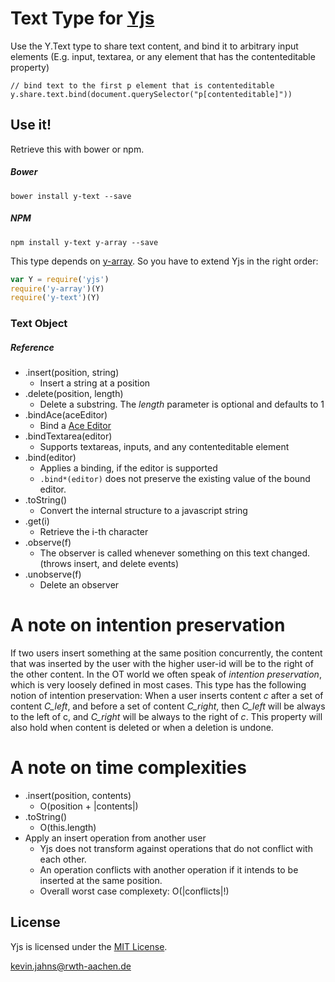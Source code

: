
# Text Type for [Yjs](https://github.com/y-js/yjs)

Use the Y.Text type to share text content, and bind it to arbitrary input elements (E.g. input, textarea, or any element that has the contenteditable property)

```
// bind text to the first p element that is contenteditable
y.share.text.bind(document.querySelector("p[contenteditable]"))
```

## Use it!
Retrieve this with bower or npm.

##### Bower
```
bower install y-text --save
```

##### NPM
```
npm install y-text y-array --save
```

This type depends on [y-array](https://github.com/y-js/y-array). So you have to extend Yjs in the right order:

```javascript
var Y = require('yjs')
require('y-array')(Y)
require('y-text')(Y)
```

### Text Object

##### Reference
* .insert(position, string)
  * Insert a string at a position
* .delete(position, length)
  * Delete a substring. The *length* parameter is optional and defaults to 1
* .bindAce(aceEditor)
  * Bind a [Ace Editor](https://ace.c9.io/)
* .bindTextarea(editor)
  * Supports textareas, inputs, and any contenteditable element
* .bind(editor)
  * Applies a binding, if the editor is supported
  * `.bind*(editor)` does not preserve the existing value of the bound editor.
* .toString()
  * Convert the internal structure to a javascript string
* .get(i)
  * Retrieve the i-th character 
* .observe(f)
  * The observer is called whenever something on this text changed. (throws insert, and delete events)
* .unobserve(f)
  * Delete an observer

# A note on intention preservation
If two users insert something at the same position concurrently, the content that was inserted by the user with the higher user-id will be to the right of the other content. In the OT world we often speak of *intention preservation*, which is very loosely defined in most cases. This type has the following notion of intention preservation: When a user inserts content *c* after a set of content *C_left*, and before a set of content *C_right*, then *C_left* will be always to the left of c, and *C_right* will be always to the right of *c*. This property will also hold when content is deleted or when a deletion is undone.

# A note on time complexities
* .insert(position, contents)
  * O(position + |contents|)
* .toString()
  * O(this.length)
* Apply an insert operation from another user
  * Yjs does not transform against operations that do not conflict with each other.
  * An operation conflicts with another operation if it intends to be inserted at the same position.
  * Overall worst case complexety: O(|conflicts|!)

## License
Yjs is licensed under the [MIT License](./LICENSE).

<kevin.jahns@rwth-aachen.de>